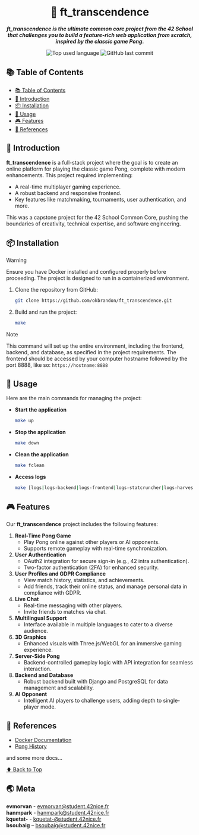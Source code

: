 <h1 align="center">🏓 ft_transcendence</h1>

<p align="center">
	<b><i>ft_transcendence is the ultimate common core project from the 42 School that challenges you to build a feature-rich web application from scratch, inspired by the classic game Pong.</i></b><br>
</p>

<p align="center">
	<img alt="Top used language" src="https://img.shields.io/github/languages/top/okbrandon/ft_transcendence?color=success"/>
	<img alt="GitHub last commit" src="https://img.shields.io/github/last-commit/okbrandon/ft_transcendence"/>
</p>

## 📚 Table of Contents

- [📚 Table of Contents](#-table-of-contents)
- [📣 Introduction](#-introduction)
- [📦 Installation](#-installation)
- [📝 Usage](#-usage)
- [🎮 Features](#-features)
- [📎 References](#-references)

## 📣 Introduction

**ft_transcendence** is a full-stack project where the goal is to create an online platform for playing the classic game Pong, complete with modern enhancements. This project required implementing:

- A real-time multiplayer gaming experience.
- A robust backend and responsive frontend.
- Key features like matchmaking, tournaments, user authentication, and more.

This was a capstone project for the 42 School Common Core, pushing the boundaries of creativity, technical expertise, and software engineering.

## 📦 Installation

> [!WARNING]
> Ensure you have Docker installed and configured properly before proceeding. The project is designed to run in a containerized environment.

1. Clone the repository from GitHub:
   ```sh
   git clone https://github.com/okbrandon/ft_transcendence.git
   ```

2. Build and run the project:
   ```sh
   make
   ```

> [!NOTE]
> This command will set up the entire environment, including the frontend, backend, and database, as specified in the project requirements.
> The frontend should be accessed by your computer hostname followed by the port 8888, like so: `https://hostname:8888`

## 📝 Usage

Here are the main commands for managing the project:

- **Start the application**
  ```sh
  make up
  ```

- **Stop the application**
  ```sh
  make down
  ```

- **Clean the application**
  ```sh
  make fclean
  ```

- **Access logs**
  ```sh
  make [logs|logs-backend|logs-frontend|logs-statcruncher|logs-harvester|logs-postgres]
  ```

## 🎮 Features

Our **ft_transcendence** project includes the following features:

1. **Real-Time Pong Game**
   - Play Pong online against other players or AI opponents.
   - Supports remote gameplay with real-time synchronization.
2. **User Authentication**
   - OAuth2 integration for secure sign-in (e.g., 42 intra authentication).
   - Two-factor authentication (2FA) for enhanced security.
3. **User Profiles and GDPR Compliance**
   - View match history, statistics, and achievements.
   - Add friends, track their online status, and manage personal data in compliance with GDPR.
4. **Live Chat**
   - Real-time messaging with other players.
   - Invite friends to matches via chat.
5. **Multilingual Support**
   - Interface available in multiple languages to cater to a diverse audience.
6. **3D Graphics**
   - Enhanced visuals with Three.js/WebGL for an immersive gaming experience.
7. **Server-Side Pong**
   - Backend-controlled gameplay logic with API integration for seamless interaction.
8. **Backend and Database**
   - Robust backend built with Django and PostgreSQL for data management and scalability.
9. **AI Opponent**
   - Intelligent AI players to challenge users, adding depth to single-player mode.

## 📎 References

- [Docker Documentation](https://docs.docker.com/)
- [Pong History](https://en.wikipedia.org/wiki/Pong)

and some more docs...

[⬆ Back to Top](#-table-of-contents)

## 🌏 Meta

**evmorvan** - evmorvan@student.42nice.fr<br>
**hanmpark** - hanmpark@student.42nice.fr<br>
**kquetat-** - kquetat-@student.42nice.fr<br>
**bsoubaig** – bsoubaig@student.42nice.fr<br>

